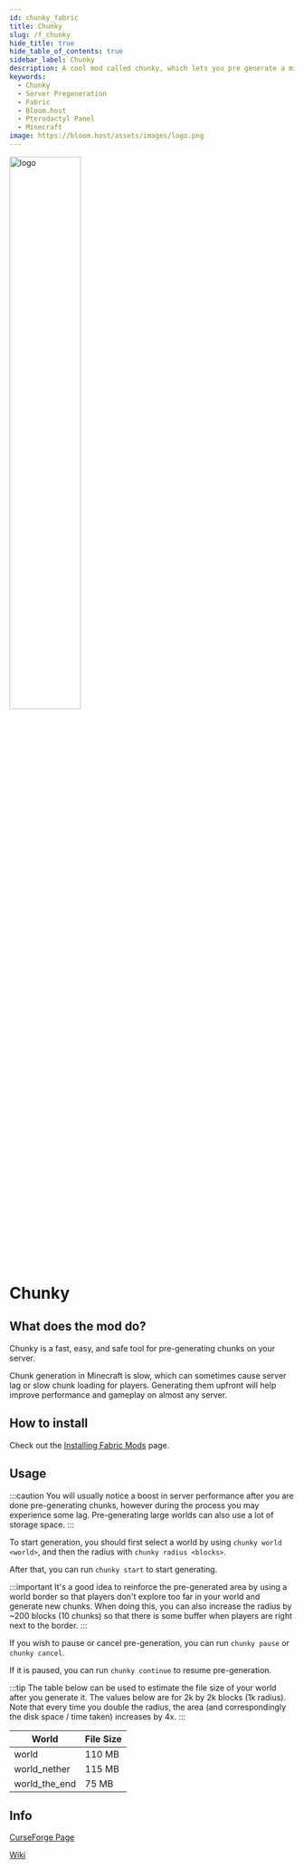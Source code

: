 ```yaml
---
id: chunky_fabric
title: Chunky
slug: /f_chunky
hide_title: true
hide_table_of_contents: true
sidebar_label: Chunky 
description: A cool mod called chunky, which lets you pre generate a minecraft world quickly and efficiently to avoid lag.
keywords:
  - Chunky
  - Server Pregeneration
  - Fabric
  - Bloom.host
  - Pterodactyl Panel
  - Minecraft
image: https://bloom.host/assets/images/logo.png
---
```


<div class="text--center">
<img src="https://bloom.host/assets/images/logo.png" alt="logo" height="50%" width="50%"/>
<h1>Chunky</h1>
</div>

## What does the mod do?

Chunky is a fast, easy, and safe tool for pre-generating chunks on your server.

Chunk generation in Minecraft is slow, which can sometimes cause server lag or slow chunk loading for players. Generating them upfront will help improve performance and gameplay on almost any server.

## How to install

Check out the [Installing Fabric Mods](../installing-plugins.md) page.

## Usage

:::caution
You will usually notice a boost in server performance after you are done pre-generating chunks, however during the process you may experience some lag. Pre-generating large worlds can also use a lot of storage space.
:::

To start generation, you should first select a world by using `chunky world <world>`, and then the radius with `chunky radius <blocks>`.  

After that, you can run `chunky start` to start generating.  

:::important
It's a good idea to reinforce the pre-generated area by using a world border so that players don't explore too far in your world and generate new chunks. When doing this, you can also increase the radius by ~200 blocks (10 chunks) so that there is some buffer when players are right next to the border.
:::

If you wish to pause or cancel pre-generation, you can run `chunky pause` or `chunky cancel`.  

If it is paused, you can run `chunky continue` to resume pre-generation.  


:::tip
The table below can be used to estimate the file size of your world after you generate it. The values below are for 2k by 2k blocks (1k radius). Note that every time you double the radius, the area (and correspondingly the disk space / time taken) increases by 4x.
:::

| World         | File Size |
|---------------|-----------|
| world         | 110 MB    |
| world_nether  | 115 MB    |
| world_the_end | 75 MB     |

## Info

[CurseForge Page](https://www.curseforge.com/minecraft/mc-mods/chunky-pregenerator/)  

[Wiki](https://github.com/pop4959/Chunky/wiki)
